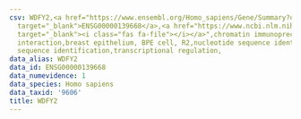 ```yaml
---
csv: WDFY2,<a href="https://www.ensembl.org/Homo_sapiens/Gene/Summary?db=core;g=ENSG00000139668"
  target="_blank">ENSG00000139668</a>,<a href="https://www.ncbi.nlm.nih.gov/pubmed/22863008"
  target="_blank"><i class="fas fa-file"></i></a>",chromatin immunoprecipitation assay,direct
  interaction,breast epithelium, BPE cell, R2,nucleotide sequence identification,nucleotide
  sequence identification,transcriptional regulation,
data_alias: WDFY2
data_id: ENSG00000139668
data_numevidence: 1
data_species: Homo sapiens
data_taxid: '9606'
title: WDFY2
---
```

